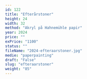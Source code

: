 ```yaml
---
id: 122
title: "Efterårstoner"
height: 24
width: 32
method: "Akryl på Hahnemühle papir"
year: 2024
price: ""
exPrice: "1100"
status: ""
fileName: "2024-efteraarstoner.jpg"
medie: "paperpainting"
draft: "False"
slug: "efteraarstoner"
weight: "85"
---
```

